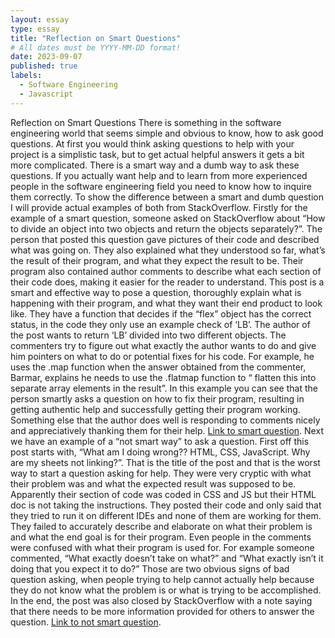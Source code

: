 ```yaml
---
layout: essay
type: essay
title: "Reflection on Smart Questions"
# All dates must be YYYY-MM-DD format!
date: 2023-09-07
published: true
labels:
  - Software Engineering
  - Javascript
---
```




  Reflection on Smart Questions
	There is something in the software engineering world that seems simple and obvious to know, how to ask good questions. At first you would think asking questions to help with your project is a simplistic task, but to get actual helpful answers it gets a bit more complicated. There is a smart way and a dumb way to ask these questions. If you actually want help and to learn from more experienced people in the software engineering field you need to know how to inquire them correctly. To show the difference between a smart and dumb question I will provide actual examples of both from StackOverflow. 
	Firstly for the example of a smart question, someone asked on StackOverflow about “How to divide an object into two objects and return the objects separately?”. The person that posted this question gave pictures of their code and described what was going on. They also explained what they understood so far, what’s the result of their program, and what they expect the result to be. Their program also contained author comments to describe what each section of their code does, making it easier for the reader to understand. This post is a smart and effective way to pose a question, thoroughly explain what is happening with their program, and what they want their end product to look like. They have a function that decides if the “flex” object has the correct status, in the code they only use an example check of ‘LB’. The author of the post wants to return ‘LB’ divided into two different objects. The commenters try to figure out what exactly the author wants to do and give him pointers on what to do or potential fixes for his code. For example, he uses the .map function when the answer obtained from the commenter, Barmar, explains he needs to use the .flatmap function to “ flatten this into separate array elements in the result”. In this example you can see that the person smartly asks a question on how to fix their program, resulting in getting authentic help and successfully getting their program working. Something else that the author does well is responding to comments nicely and appreciatively thanking them for their help. 
[Link to smart question](https://stackoverflow.com/questions/77063390/how-to-divide-object-into-two-objects-and-return-the-objects-separately).
Next we have an example of a “not smart way” to ask a question. First off this post starts with, “What am I doing wrong?? HTML, CSS, JavaScript. Why are my sheets not linking?”. That is the title of the post and that is the worst way to start a question asking for help. They were very cryptic with what their problem was and what the expected result was supposed to be. Apparently their section of code was coded in CSS and JS but their HTML doc is not taking the instructions. They posted their code and only said that they tried to run it on different IDEs and none of them are working for them. They failed to accurately describe and elaborate on what their problem is and what the end goal is for their program. Even people in the comments were confused with what their program is used for. For example someone commented, “What exactly doesn’t take on what?” and “What exactly isn’t it doing that you expect it to do?” Those are two obvious signs of bad question asking, when people trying to help cannot actually help because they do not know what the problem is or what is trying to be accomplished. In the end, the post was also closed by StackOverflow with a note saying that there needs to be more information provided for others to answer the question.
[Link to not smart question](https://stackoverflow.com/questions/77063345/what-am-i-doing-wrong-html-css-javascript-why-are-my-sheets-not-linking).
